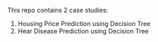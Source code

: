 This repo contains 2 case studies:
1. Housing Price Prediction using Decision Tree
2. Hear Disease Prediction using Decision Tree
